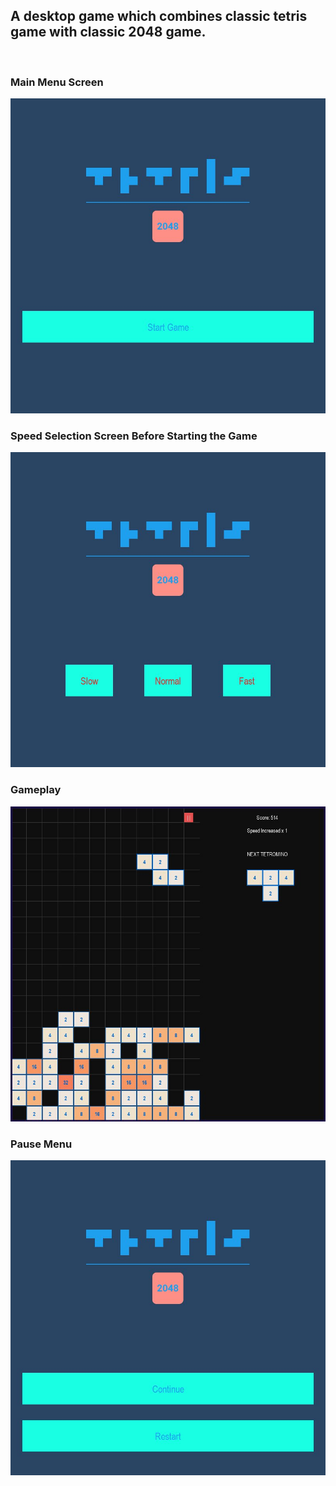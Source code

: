 <h2>A desktop game which combines classic tetris game with classic 2048 game.</h2><br> 
<h3> Main Menu Screen </h3>
<img src='screenshots/main_screen.jpg'>
<h3> Speed Selection Screen Before Starting the Game </h3>
<img src='screenshots/speed_choose_screen.jpg'>
<h3>Gameplay</h3>
<img src='screenshots/speed_increased.jpg'>
<h3>Pause Menu</h3>
<img src='screenshots/pause_menu.jpg'>
